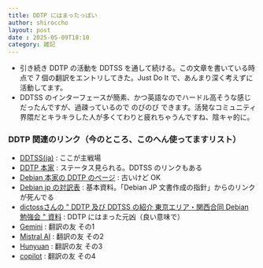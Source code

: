 ```yaml
---
title: DDTP にはまったっぽい
author: shiroccho
layout: post
date : 2025-05-09T18:10
category: 雑記
---
```


- 引き続き DDTP の活動を DDTSS を通して続ける。この文章を書いている時点で 7 個の翻訳をエントリしてきた。Just Do It で、あんまり深く考えずに活動してます。
- DDTSS のインターフェースが簡素、かつ英語なのでハードル高そうな感じだったんですが、過疎っているので のびのび できます。活発なコミュニティ界隈だとキラキラした人が多くてわりと疲れちゃうんですね、陰キャ的に。
### DDTP 関連のリンク（今のところ、このへん使ってますリスト）
- [DDTSS(ja)](https://ddtp.debian.org/ddtss/index.cgi/ja) : ここが主戦場
- [DDTP 本家](https://ddtp.debian.org/) : ステータス見られる。DDTSS のリンクもある
- [Debian 本家の DDTP のページ](https://www.debian.org/international/l10n/ddtp.ja.html) : 古いけど OK
- [Debian jp の対訳表](https://www.debian.or.jp/community/translate/trans_table.html) : 基本資料。「Debian JP 文書作成の指針」からのリンクが死んでる
- [dictossさんの " DDTP 及び DDTSS の紹介 東京エリア・関西合同 Debian 勉強会 " 資料](https://tokyodebian-team.pages.debian.net/pdf2022/debianmeetingresume202204-presentation-sugimoto.pdf) : DDTP にはまった元凶（良い意味で）
- [Gemini](https://gemini.google.com/app) : 翻訳の友 その1
- [Mistral AI](https://chat.mistral.ai/) : 翻訳の友 その2
- [Hunyuan](https://llm.hunyuan.tencent.com/#/chat/hy-t1) : 翻訳の友 その3
- [copilot](https://www.microsoft.com/ja-jp/microsoft-copilot/for-individuals/) : 翻訳の友 その4
